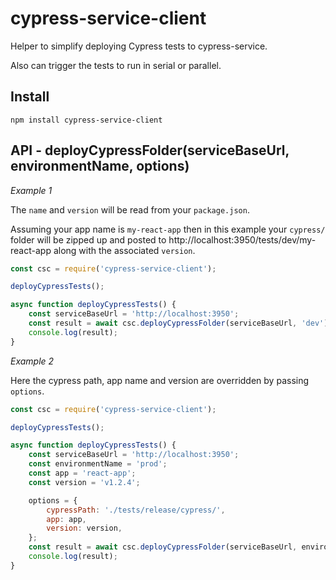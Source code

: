 # cypress-service-client

Helper to simplify deploying Cypress tests to cypress-service.

Also can trigger the tests to run in serial or parallel.

## Install

```
npm install cypress-service-client
```

## API - deployCypressFolder(serviceBaseUrl, environmentName, options)

_Example 1_

The `name` and `version` will be read from your `package.json`.

Assuming your app name is `my-react-app` then in this example your `cypress/` folder will be zipped up and posted to http://localhost:3950/tests/dev/my-react-app along with the associated `version`.

```js
const csc = require('cypress-service-client');

deployCypressTests();

async function deployCypressTests() {
    const serviceBaseUrl = 'http://localhost:3950';
    const result = await csc.deployCypressFolder(serviceBaseUrl, 'dev');
    console.log(result);
}
```

_Example 2_

Here the cypress path, app name and version are overridden by passing `options`.

```js
const csc = require('cypress-service-client');

deployCypressTests();

async function deployCypressTests() {
    const serviceBaseUrl = 'http://localhost:3950';
    const environmentName = 'prod';
    const app = 'react-app';
    const version = 'v1.2.4';

    options = {
        cypressPath: './tests/release/cypress/',
        app: app,
        version: version,
    };
    const result = await csc.deployCypressFolder(serviceBaseUrl, environmentName, options);
    console.log(result);
}
```
